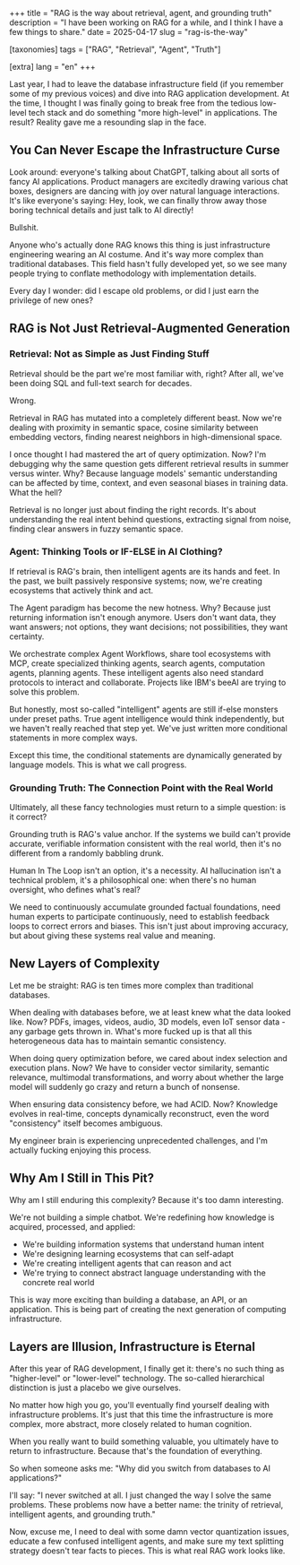 +++
title = "RAG is the way about retrieval, agent, and grounding truth"
description = "I have been working on RAG for a while, and I think I have a few things to share."
date = 2025-04-17
slug = "rag-is-the-way"

[taxonomies]
tags = ["RAG", "Retrieval", "Agent", "Truth"]

[extra]
lang = "en"
+++

Last year, I had to leave the database infrastructure field (if you remember some of my previous voices) and dive into RAG application development. At the time, I thought I was finally going to break free from the tedious low-level tech stack and do something "more high-level" in applications. The result? Reality gave me a resounding slap in the face.

## You Can Never Escape the Infrastructure Curse

Look around: everyone's talking about ChatGPT, talking about all sorts of fancy AI applications. Product managers are excitedly drawing various chat boxes, designers are dancing with joy over natural language interactions. It's like everyone's saying: Hey, look, we can finally throw away those boring technical details and just talk to AI directly!

Bullshit.

Anyone who's actually done RAG knows this thing is just infrastructure engineering wearing an AI costume. And it's way more complex than traditional databases. This field hasn't fully developed yet, so we see many people trying to conflate methodology with implementation details.

Every day I wonder: did I escape old problems, or did I just earn the privilege of new ones?

## RAG is Not Just Retrieval-Augmented Generation

### Retrieval: Not as Simple as Just Finding Stuff

Retrieval should be the part we're most familiar with, right? After all, we've been doing SQL and full-text search for decades.

Wrong.

Retrieval in RAG has mutated into a completely different beast. Now we're dealing with proximity in semantic space, cosine similarity between embedding vectors, finding nearest neighbors in high-dimensional space.

I once thought I had mastered the art of query optimization. Now? I'm debugging why the same question gets different retrieval results in summer versus winter. Why? Because language models' semantic understanding can be affected by time, context, and even seasonal biases in training data. What the hell?

Retrieval is no longer just about finding the right records. It's about understanding the real intent behind questions, extracting signal from noise, finding clear answers in fuzzy semantic space.

### Agent: Thinking Tools or IF-ELSE in AI Clothing?

If retrieval is RAG's brain, then intelligent agents are its hands and feet. In the past, we built passively responsive systems; now, we're creating ecosystems that actively think and act.

The Agent paradigm has become the new hotness. Why? Because just returning information isn't enough anymore. Users don't want data, they want answers; not options, they want decisions; not possibilities, they want certainty.

We orchestrate complex Agent Workflows, share tool ecosystems with MCP, create specialized thinking agents, search agents, computation agents, planning agents. These intelligent agents also need standard protocols to interact and collaborate. Projects like IBM's beeAI are trying to solve this problem.

But honestly, most so-called "intelligent" agents are still if-else monsters under preset paths. True agent intelligence would think independently, but we haven't really reached that step yet. We've just written more conditional statements in more complex ways.

Except this time, the conditional statements are dynamically generated by language models. This is what we call progress.

### Grounding Truth: The Connection Point with the Real World

Ultimately, all these fancy technologies must return to a simple question: is it correct?

Grounding truth is RAG's value anchor. If the systems we build can't provide accurate, verifiable information consistent with the real world, then it's no different from a randomly babbling drunk.

Human In The Loop isn't an option, it's a necessity. AI hallucination isn't a technical problem, it's a philosophical one: when there's no human oversight, who defines what's real?

We need to continuously accumulate grounded factual foundations, need human experts to participate continuously, need to establish feedback loops to correct errors and biases. This isn't just about improving accuracy, but about giving these systems real value and meaning.

## New Layers of Complexity

Let me be straight: RAG is ten times more complex than traditional databases.

When dealing with databases before, we at least knew what the data looked like. Now? PDFs, images, videos, audio, 3D models, even IoT sensor data - any garbage gets thrown in. What's more fucked up is that all this heterogeneous data has to maintain semantic consistency.

When doing query optimization before, we cared about index selection and execution plans. Now? We have to consider vector similarity, semantic relevance, multimodal transformations, and worry about whether the large model will suddenly go crazy and return a bunch of nonsense.

When ensuring data consistency before, we had ACID. Now? Knowledge evolves in real-time, concepts dynamically reconstruct, even the word "consistency" itself becomes ambiguous.

My engineer brain is experiencing unprecedented challenges, and I'm actually fucking enjoying this process.

## Why Am I Still in This Pit?

Why am I still enduring this complexity? Because it's too damn interesting.

We're not building a simple chatbot. We're redefining how knowledge is acquired, processed, and applied:

- We're building information systems that understand human intent
- We're designing learning ecosystems that can self-adapt
- We're creating intelligent agents that can reason and act
- We're trying to connect abstract language understanding with the concrete real world

This is way more exciting than building a database, an API, or an application. This is being part of creating the next generation of computing infrastructure.

## Layers are Illusion, Infrastructure is Eternal

After this year of RAG development, I finally get it: there's no such thing as "higher-level" or "lower-level" technology. The so-called hierarchical distinction is just a placebo we give ourselves.

No matter how high you go, you'll eventually find yourself dealing with infrastructure problems. It's just that this time the infrastructure is more complex, more abstract, more closely related to human cognition.

When you really want to build something valuable, you ultimately have to return to infrastructure. Because that's the foundation of everything.

So when someone asks me: "Why did you switch from databases to AI applications?"

I'll say: "I never switched at all. I just changed the way I solve the same problems. These problems now have a better name: the trinity of retrieval, intelligent agents, and grounding truth."

Now, excuse me, I need to deal with some damn vector quantization issues, educate a few confused intelligent agents, and make sure my text splitting strategy doesn't tear facts to pieces. This is what real RAG work looks like.
